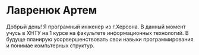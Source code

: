 # Лавренюк Артем
Добрый день! Я програмный инженер из г.Херсона. В данный момент учусь в ХНТУ на 1 курсе на факультете 
информационных технологий. В будуще планирую усорвершенствовать свои навыки программирования и понимае компьтерных структур.
